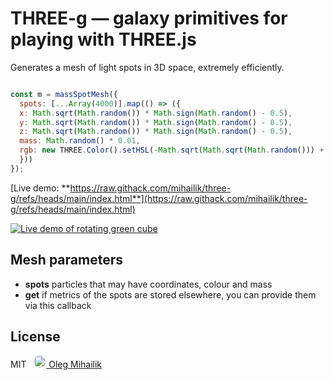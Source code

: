 THREE-g &mdash; galaxy primitives for playing with THREE.js
=======================================

Generates a mesh of light spots in 3D space, extremely efficiently.

```JavaScript

const m = massSpotMesh({
  spots: [...Array(4000)].map(() => ({
  x: Math.sqrt(Math.random()) * Math.sign(Math.random() - 0.5),
  y: Math.sqrt(Math.random()) * Math.sign(Math.random() - 0.5),
  z: Math.sqrt(Math.random()) * Math.sign(Math.random() - 0.5),
  mass: Math.random() * 0.01,
  rgb: new THREE.Color().setHSL(-Math.sqrt(Math.sqrt(Math.random())) + 1, 1, 0.3).getHex()
  }))
});

```

[Live demo: **https://raw.githack.com/mihailik/three-g/refs/heads/main/index.html**](https://raw.githack.com/mihailik/three-g/refs/heads/main/index.html)

<a href="https://raw.githack.com/mihailik/three-g/refs/heads/main/index.html">

<img alt="Live demo of rotating green cube" src="https://raw.githubusercontent.com/mihailik/three-g/refs/heads/main/demo.gif">

</a>

Mesh parameters
-------------------

* **spots** particles that may have coordinates, colour and mass
* **get** if metrics of the spots are stored elsewhere, you can provide them via this callback

License
-------
MIT &nbsp; [ <img alt="Oleg Mihailik's face" src="https://avatars.githubusercontent.com/u/4041967" width="20" style="border-radius: 1em; margin-bottom: -0.3em"> Oleg Mihailik](https://github.com/mihailik)